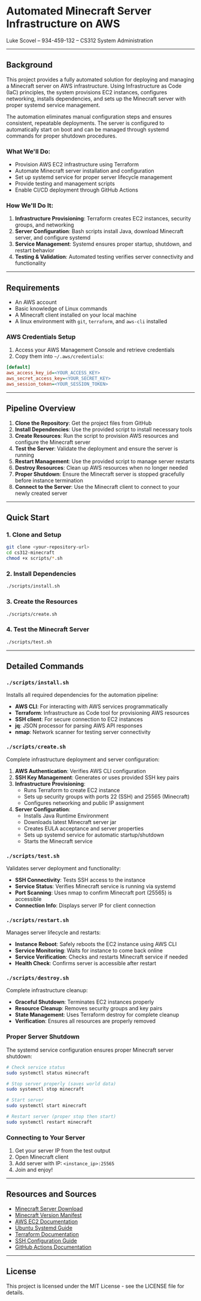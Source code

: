# Automated Minecraft Server Infrastructure on AWS

Luke Scovel – 934-459-132 – CS312 System Administration

---

## Background

This project provides a fully automated solution for deploying and managing a Minecraft server on AWS infrastructure. Using Infrastructure as Code (IaC) principles, the system provisions EC2 instances, configures networking, installs dependencies, and sets up the Minecraft server with proper systemd service management.

The automation eliminates manual configuration steps and ensures consistent, repeatable deployments. The server is configured to automatically start on boot and can be managed through systemd commands for proper shutdown procedures.

### What We'll Do:
- Provision AWS EC2 infrastructure using Terraform
- Automate Minecraft server installation and configuration
- Set up systemd service for proper server lifecycle management
- Provide testing and management scripts
- Enable CI/CD deployment through GitHub Actions

### How We'll Do It:
1. **Infrastructure Provisioning**: Terraform creates EC2 instances, security groups, and networking
2. **Server Configuration**: Bash scripts install Java, download Minecraft server, and configure systemd
3. **Service Management**: Systemd ensures proper startup, shutdown, and restart behavior
4. **Testing & Validation**: Automated testing verifies server connectivity and functionality

---

## Requirements

- An AWS account
- Basic knowledge of Linux commands
- A Minecraft client installed on your local machine
- A linux environment with `git`, `terraform`, and `aws-cli` installed

### AWS Credentials Setup
1. Access your AWS Management Console and retrieve credentials
2. Copy them into `~/.aws/credentials`:
```ini
[default]
aws_access_key_id=<YOUR_ACCESS_KEY>
aws_secret_access_key=<YOUR_SECRET_KEY>
aws_session_token=<YOUR_SESSION_TOKEN>
```

---

## Pipeline Overview

1. **Clone the Repository**: Get the project files from GitHub
2. **Install Dependencies**: Use the provided script to install necessary tools
3. **Create Resources**: Run the script to provision AWS resources and configure the Minecraft server
4. **Test the Server**: Validate the deployment and ensure the server is running
5. **Restart Management**: Use the provided script to manage server restarts
6. **Destroy Resources**: Clean up AWS resources when no longer needed
7. **Proper Shutdown**: Ensure the Minecraft server is stopped gracefully before instance termination
8. **Connect to the Server**: Use the Minecraft client to connect to your newly created server

---

## Quick Start

### 1. Clone and Setup
```bash
git clone <your-repository-url>
cd cs312-minecraft
chmod +x scripts/*.sh
```

### 2. Install Dependencies
```bash
./scripts/install.sh
```

### 3. Create the Resources
```bash
./scripts/create.sh
```

### 4. Test the Minecraft Server
```bash
./scripts/test.sh
```

---

## Detailed Commands

### `./scripts/install.sh`
Installs all required dependencies for the automation pipeline:
- **AWS CLI**: For interacting with AWS services programmatically
- **Terraform**: Infrastructure as Code tool for provisioning AWS resources
- **SSH client**: For secure connection to EC2 instances
- **jq**: JSON processor for parsing AWS API responses
- **nmap**: Network scanner for testing server connectivity

### `./scripts/create.sh`
Complete infrastructure deployment and server configuration:
1. **AWS Authentication**: Verifies AWS CLI configuration
2. **SSH Key Management**: Generates or uses provided SSH key pairs
3. **Infrastructure Provisioning**: 
   - Runs Terraform to create EC2 instance
   - Sets up security groups with ports 22 (SSH) and 25565 (Minecraft)
   - Configures networking and public IP assignment
4. **Server Configuration**:
   - Installs Java Runtime Environment
   - Downloads latest Minecraft server jar
   - Creates EULA acceptance and server properties
   - Sets up systemd service for automatic startup/shutdown
   - Starts the Minecraft service

### `./scripts/test.sh`
Validates server deployment and functionality:
- **SSH Connectivity**: Tests SSH access to the instance
- **Service Status**: Verifies Minecraft service is running via systemd
- **Port Scanning**: Uses nmap to confirm Minecraft port (25565) is accessible
- **Connection Info**: Displays server IP for client connection

### `./scripts/restart.sh`
Manages server lifecycle and restarts:
- **Instance Reboot**: Safely reboots the EC2 instance using AWS CLI
- **Service Monitoring**: Waits for instance to come back online
- **Service Verification**: Checks and restarts Minecraft service if needed
- **Health Check**: Confirms server is accessible after restart

### `./scripts/destroy.sh`
Complete infrastructure cleanup:
- **Graceful Shutdown**: Terminates EC2 instances properly
- **Resource Cleanup**: Removes security groups and key pairs
- **State Management**: Uses Terraform destroy for complete cleanup
- **Verification**: Ensures all resources are properly removed

### Proper Server Shutdown
The systemd service configuration ensures proper Minecraft server shutdown:
```bash
# Check service status
sudo systemctl status minecraft

# Stop server properly (saves world data)
sudo systemctl stop minecraft

# Start server
sudo systemctl start minecraft

# Restart server (proper stop then start)
sudo systemctl restart minecraft
```

### Connecting to Your Server
1. Get your server IP from the test output
2. Open Minecraft client
3. Add server with IP: `<instance_ip>:25565`
4. Join and enjoy!

---

## Resources and Sources

- [Minecraft Server Download](https://www.minecraft.net/en-us/download/server)
- [Minecraft Version Manifest](https://launchermeta.mojang.com/mc/game/version_manifest.json)
- [AWS EC2 Documentation](https://docs.aws.amazon.com/ec2/)
- [Ubuntu Systemd Guide](https://www.digitalocean.com/community/tutorials/how-to-use-systemctl-to-manage-systemd-services-and-units)
- [Terraform Documentation](https://developer.hashicorp.com/terraform/docs)
- [SSH Configuration Guide](https://www.ssh.com/academy/ssh/config)
- [GitHub Actions Documentation](https://docs.github.com/en/actions)

---

## License

This project is licensed under the MIT License - see the LICENSE file for details.
